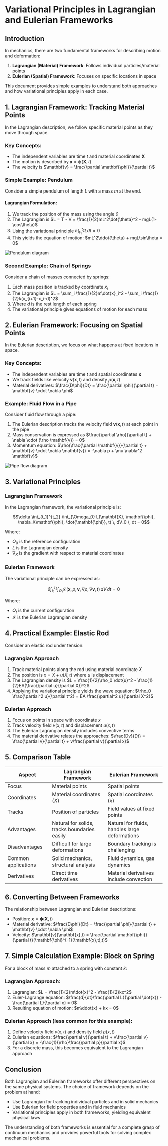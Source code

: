 # Variational Principles in Lagrangian and Eulerian Frameworks

## Introduction

In mechanics, there are two fundamental frameworks for describing motion and deformation:

1. **Lagrangian (Material) Framework**: Follows individual particles/material points
2. **Eulerian (Spatial) Framework**: Focuses on specific locations in space

This document provides simple examples to understand both approaches and how variational principles apply in each case.

## 1. Lagrangian Framework: Tracking Material Points

In the Lagrangian description, we follow specific material points as they move through space.

### Key Concepts:
- The independent variables are time $t$ and material coordinates $\mathbf{X}$
- The motion is described by $\mathbf{x} = \mathbf{\phi}(\mathbf{X},t)$
- The velocity is $\mathbf{v} = \frac{\partial \mathbf{\phi}}{\partial t}$

### Simple Example: Pendulum

Consider a simple pendulum of length $L$ with a mass $m$ at the end.

#### Lagrangian Formulation:
1. We track the position of the mass using the angle $\theta$
2. The Lagrangian is $L = T - V = \frac{1}{2}mL^2\dot{\theta}^2 - mgL(1-\cos\theta)$
3. Using the variational principle $\delta \int_{t_1}^{t_2} L dt = 0$
4. This yields the equation of motion: $mL^2\ddot{\theta} + mgL\sin\theta = 0$

![Pendulum diagram](https://upload.wikimedia.org/wikipedia/commons/thumb/2/23/Pendulum.svg/500px-Pendulum.svg.png)

### Second Example: Chain of Springs

Consider a chain of masses connected by springs:

1. Each mass position is tracked by coordinate $x_i$
2. The Lagrangian is $L = \sum_i \frac{1}{2}m\dot{x}_i^2 - \sum_i \frac{1}{2}k(x_{i+1}-x_i-d)^2$
3. Where $d$ is the rest length of each spring
4. The variational principle gives equations of motion for each mass

## 2. Eulerian Framework: Focusing on Spatial Points

In the Eulerian description, we focus on what happens at fixed locations in space.

### Key Concepts:
- The independent variables are time $t$ and spatial coordinates $\mathbf{x}$
- We track fields like velocity $\mathbf{v}(\mathbf{x},t)$ and density $\rho(\mathbf{x},t)$
- Material derivatives: $\frac{D\phi}{Dt} = \frac{\partial \phi}{\partial t} + \mathbf{v} \cdot \nabla \phi$

### Example: Fluid Flow in a Pipe

Consider fluid flow through a pipe:

1. The Eulerian description tracks the velocity field $\mathbf{v}(\mathbf{x},t)$ at each point in the pipe
2. Mass conservation is expressed as $\frac{\partial \rho}{\partial t} + \nabla \cdot (\rho \mathbf{v}) = 0$
3. Momentum equation: $\rho(\frac{\partial \mathbf{v}}{\partial t} + \mathbf{v} \cdot \nabla \mathbf{v}) = -\nabla p + \mu \nabla^2 \mathbf{v}$

![Pipe flow diagram](https://www.researchgate.net/profile/Saman-Rashidi/publication/317176240/figure/fig4/AS:614200437047320@1523446449258/Schematic-of-the-sudden-expansion-pipe.png)

## 3. Variational Principles

### Lagrangian Framework
In the Lagrangian framework, the variational principle is:

$$\delta \int_{t_1}^{t_2} \int_{\Omega_0} L(\mathbf{X}, \mathbf{\phi}, \nabla_X\mathbf{\phi}, \dot{\mathbf{\phi}}, t) \, dV_0 \, dt = 0$$

Where:
- $\Omega_0$ is the reference configuration
- $L$ is the Lagrangian density
- $\nabla_X$ is the gradient with respect to material coordinates

### Eulerian Framework
The variational principle can be expressed as:

$$\delta \int_{t_1}^{t_2} \int_{\Omega_t} \mathcal{L}(\mathbf{x}, \rho, \mathbf{v}, \nabla\rho, \nabla\mathbf{v}, t) \, dV \, dt = 0$$

Where:
- $\Omega_t$ is the current configuration
- $\mathcal{L}$ is the Eulerian Lagrangian density

## 4. Practical Example: Elastic Rod

Consider an elastic rod under tension:

### Lagrangian Approach
1. Track material points along the rod using material coordinate $X$
2. The position is $x = X + u(X,t)$ where $u$ is displacement
3. The Lagrangian density is $L = \frac{1}{2}\rho_0 \dot{u}^2 - \frac{1}{2}EA(\frac{\partial u}{\partial X})^2$
4. Applying the variational principle yields the wave equation: $\rho_0 \frac{\partial^2 u}{\partial t^2} = EA \frac{\partial^2 u}{\partial X^2}$

### Eulerian Approach
1. Focus on points in space with coordinate $x$
2. Track velocity field $v(x,t)$ and displacement $u(x,t)$
3. The Eulerian Lagrangian density includes convective terms
4. The material derivative relates the approaches: $\frac{Dv}{Dt} = \frac{\partial v}{\partial t} + v\frac{\partial v}{\partial x}$

## 5. Comparison Table

| Aspect | Lagrangian Framework | Eulerian Framework |
|--------|---------------------|-------------------|
| Focus | Material points | Spatial points |
| Coordinates | Material coordinates $(X)$ | Spatial coordinates $(x)$ |
| Tracks | Position of particles | Field values at fixed points |
| Advantages | Natural for solids, tracks boundaries easily | Natural for fluids, handles large deformations |
| Disadvantages | Difficult for large deformations | Boundary tracking is challenging |
| Common applications | Solid mechanics, structural analysis | Fluid dynamics, gas dynamics |
| Derivatives | Direct time derivatives | Material derivatives include convection |

## 6. Converting Between Frameworks

The relationship between Lagrangian and Eulerian descriptions:

- Position: $\mathbf{x} = \mathbf{\phi}(\mathbf{X},t)$
- Material derivative: $\frac{D\phi}{Dt} = \frac{\partial \phi}{\partial t} + \mathbf{v} \cdot \nabla \phi$
- Velocity: $\mathbf{v}(\mathbf{x},t) = \frac{\partial \mathbf{\phi}}{\partial t}(\mathbf{\phi}^{-1}(\mathbf{x},t),t)$

## 7. Simple Calculation Example: Block on Spring

For a block of mass $m$ attached to a spring with constant $k$:

### Lagrangian Approach:
1. Lagrangian: $L = \frac{1}{2}m\dot{x}^2 - \frac{1}{2}kx^2$
2. Euler-Lagrange equation: $\frac{d}{dt}\frac{\partial L}{\partial \dot{x}} - \frac{\partial L}{\partial x} = 0$
3. Resulting equation of motion: $m\ddot{x} + kx = 0$

### Eulerian Approach (less common for this example):
1. Define velocity field $v(x,t)$ and density field $\rho(x,t)$
2. Eulerian equations: $\frac{\partial v}{\partial t} + v\frac{\partial v}{\partial x} = -\frac{1}{\rho}\frac{\partial p}{\partial x}$
3. For a discrete mass, this becomes equivalent to the Lagrangian approach

## Conclusion

Both Lagrangian and Eulerian frameworks offer different perspectives on the same physical systems. The choice of framework depends on the problem at hand:

- Use Lagrangian for tracking individual particles and in solid mechanics
- Use Eulerian for field properties and in fluid mechanics
- Variational principles apply in both frameworks, yielding equivalent physical laws

The understanding of both frameworks is essential for a complete grasp of continuum mechanics and provides powerful tools for solving complex mechanical problems.

